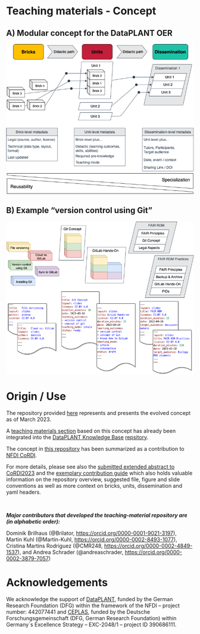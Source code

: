 # Teaching materials  - Concept

## A) Modular concept for the DataPLANT OER

![](images/teaching_concept-A.drawio.png)

## B) Example “version control using Git”

![](images/teaching_concept-B.drawio.png)

# Origin / Use

The repository provided [here](https://github.com/nfdi4plants/teaching-materials-concept) represents and presents the evolved concept as of March 2023.  

A [teaching materials section](https://github.com/nfdi4plants/nfdi4plants.knowledgebase/tree/main/src/docs/teaching-materials) based on this concept has already been integrated into the [DataPLANT Knowledge Base](https://nfdi4plants.org/nfdi4plants.knowledgebase/index.html) [repsitory](https://github.com/nfdi4plants/nfdi4plants.knowledgebase). 

The concept in [this repository](https://github.com/nfdi4plants/teaching-materials-concept) has been summarized as a contribution to [NFDI CoRDI](https://www.nfdi.de/cordi-2023/?lang=en).

For more details, please see also the [submitted extended abstract to CoRDI2023](./cordi2023_files/extended_abstract/2023-04-25_One-source-to-teach-them-all.pdf) and the [exemplary contribution guide](./CONTRIBUTING.md) which also holds valuable information on the repository overview, suggested file, figure and slide conventions as well as more context on bricks, units, dissemination and yaml headers.

<br/>

***Major contributors that developed the teaching-material repository are (in alphabetic order):***

Dominik Brilhaus (@Brilator, https://orcid.org/0000-0001-9021-3197), Martin Kuhl (@Martin-Kuhl, https://orcid.org/0000-0002-8493-1077), Cristina Martins Rodriguez (@CMR248, https://orcid.org/0000-0002-4849-1537), and Andrea Schrader (@andreaschrader, https://orcid.org/0000-0002-3879-7057)

# Acknowledgements
We acknowledge the support of [DataPLANT](https://nfdi4plants.org/), funded by the German Research Foundation (DFG) within the framework of the NFDI – project number: 442077441 and [CEPLAS](https://www.ceplas.eu/), funded by the Deutsche Forschungsgemeinschaft (DFG, German Research Foundation) within Germany´s Excellence Strategy – EXC-2048/1 – project ID 390686111.